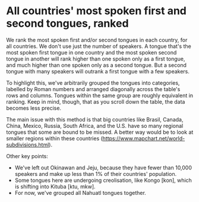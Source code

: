 # All countries' most spoken first and second tongues, ranked

We rank the most spoken first and/or second tongues in each country, for all countries. We don't use just the number of speakers. A tongue that's the most spoken first tongue in one country and the most spoken second tongue in another will rank higher than one spoken only as a first tongue, and much higher than one spoken only as a second tongue. But a second tongue with many speakers will outrank a first tongue with a few speakers.

To highlight this, we've arbitrarily grouped the tongues into categories, labelled by Roman numbers and arranged diagonally across the table's rows and columns. Tongues within the same group are roughly equivalent in ranking. Keep in mind, though, that as you scroll down the table, the data becomes less precise.

The main issue with this method is that big countries like Brasil, Canada, China, Mexico, Russia, South Africa, and the U.S. have so many regional tongues that some are bound to be missed. A better way would be to look at smaller regions within these countries (https://www.mapchart.net/world-subdivisions.html).

Other key points:

- We've left out Okinawan and Jeju, because they have fewer than 10,000 speakers and make up less than 1% of their countries' population.
- Some tongues here are undergoing creolisation, like Kongo [kon], which is shifting into Kituba [ktu, mkw].
- For now, we've grouped all Nahuatl tongues together.
